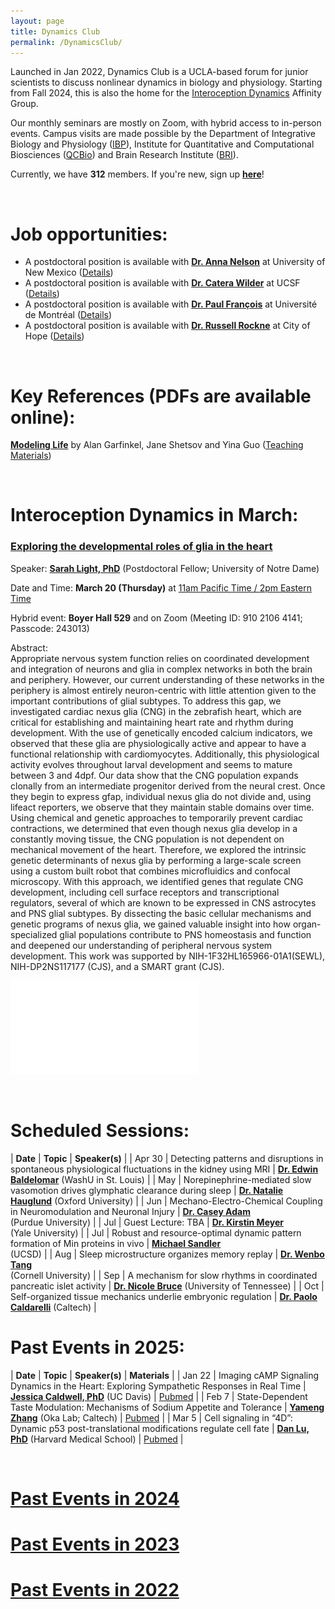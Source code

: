 ```yaml
---
layout: page
title: Dynamics Club
permalink: /DynamicsClub/
---
```


Launched in Jan 2022, Dynamics Club is a UCLA-based forum for junior scientists to discuss nonlinear dynamics in biology and physiology. Starting from Fall 2024, this is also the home for the [Interoception Dynamics](https://bri.ucla.edu/affinity-groups/#1725383881651-5acf33f9-a12c) Affinity Group. 

Our monthly seminars are mostly on Zoom, with hybrid access to in-person events. Campus visits are made possible by the Department of Integrative Biology and Physiology ([IBP](https://www.ibp.ucla.edu)), Institute for Quantitative and Computational Biosciences ([QCBio](https://qcb.ucla.edu)) and Brain Research Institute ([BRI](https://bri.ucla.edu)).

Currently, we have **312** members. If you're new, sign up [**here**](http://eepurl.com/hSqQLD)! 

&nbsp;
&nbsp;

# Job opportunities:
- A postdoctoral position is available with [**Dr. Anna Nelson**](https://annacnelson.github.io) at University of New Mexico ([Details](https://www.mathjobs.org/jobs/list/26358))
- A postdoctoral position is available with [**Dr. Catera Wilder**](https://pharm.ucsf.edu/wilder) at UCSF ([Details](https://opportunities.ucsf.edu/content/postdoctoral-scholar-research-position-computational-modeling-dynamic-cell-systems))
- A postdoctoral position is available with [**Dr. Paul François**](https://www.francoisresearch.org) at Université de Montréal ([Details](https://www.francoisresearch.org/positions))
- A postdoctoral position is available with [**Dr. Russell Rockne**](https://www.cityofhope.org/russell-rockne) at City of Hope ([Details](https://www.cityofhopejobs.org/job/4051/postdoctoral-fellow-mathematical-oncology-research-us-ca-duarte-10024512-44/))

&nbsp;
&nbsp;

# Key References (PDFs are available online): 

[**Modeling Life**](https://link.springer.com/book/10.1007/978-3-319-59731-7) by Alan Garfinkel, Jane Shetsov and Yina Guo ([Teaching Materials](https://modelinginbiology.github.io))

&nbsp;
&nbsp;

# Interoception Dynamics in March: 

### [**Exploring the developmental roles of glia in the heart**](https://pubmed.ncbi.nlm.nih.gov/34793438/)

Speaker: [**Sarah Light, PhD**](http://smithneurallab.weebly.com/people.html) (Postdoctoral Fellow; University of Notre Dame)

Date and Time: **March 20 (Thursday)** at <ins>11am Pacific Time / 2pm Eastern Time</ins>

Hybrid event: **Boyer Hall 529** and on Zoom (Meeting ID: 910 2106 4141; Passcode: 243013)	

Abstract:\
Appropriate nervous system function relies on coordinated development and integration of neurons and glia in complex networks in both the brain and periphery. However, our current understanding of these networks in the periphery is almost entirely neuron-centric with little attention given to the important contributions of glial subtypes. To address this gap, we investigated cardiac nexus glia (CNG) in the zebrafish heart, which are critical for establishing and maintaining heart rate and rhythm during development. With the use of genetically encoded calcium indicators, we observed that these glia are physiologically active and appear to have a functional relationship with cardiomyocytes. Additionally, this physiological activity evolves throughout larval development and seems to mature between 3 and 4dpf. Our data show that the CNG population expands clonally from an intermediate progenitor derived from the neural crest. Once they begin to express gfap, individual nexus glia do not divide and, using lifeact reporters, we observe that they maintain stable domains over time. Using chemical and genetic approaches to temporarily prevent cardiac contractions, we determined that even though nexus glia develop in a constantly moving tissue, the CNG population is not dependent on mechanical movement of the heart. Therefore, we explored the intrinsic genetic determinants of nexus glia by performing a large-scale screen using a custom built robot that combines microfluidics and confocal microscopy. With this approach, we identified genes that regulate CNG development, including cell surface receptors and transcriptional regulators, several of which are known to be expressed in CNS astrocytes and PNS glial subtypes. By dissecting the basic cellular mechanisms and genetic programs of nexus glia, we gained valuable insight into how organ-specialized glial populations contribute to PNS homeostasis and function and deepened our understanding of peripheral nervous system development. This work was supported by NIH-1F32HL165966-01A1(SEWL), NIH-DP2NS117177 (CJS), and a SMART grant (CJS).

![DynamicsClub](/images/DynamicsClub_Mar2025.pdf)

&nbsp;
&nbsp;

# Scheduled Sessions:

| **Date** | **Topic** | **Speaker(s)** |
| Apr 30 | Detecting patterns and disruptions in spontaneous physiological fluctuations in the kidney using MRI | [**Dr. Edwin Baldelomar**](https://www.mir.wustl.edu/employees/edwin-baldelomar/) (WashU in St. Louis) |
| May | Norepinephrine-mediated slow vasomotion drives glymphatic clearance during sleep | [**Dr. Natalie Hauglund**](https://www.dpag.ox.ac.uk/team/natalie-hauglund-1) (Oxford University) |
| Jun | Mechano-Electro-Chemical Coupling in Neuromodulation and Neuronal Injury | [**Dr. Casey Adam**](https://vet.purdue.edu/cpr/team.php) <br /> (Purdue University) |
| Jul | Guest Lecture: TBA | [**Dr. Kirstin Meyer**](https://mcdb.yale.edu/people/kirstin-meyer) <br /> (Yale University) |
| Jul | Robust and resource-optimal dynamic pattern formation of Min proteins in vivo | [**Michael Sandler**](https://jun.ucsd.edu) <br /> (UCSD) |
| Aug | Sleep microstructure organizes memory replay | [**Dr. Wenbo Tang**](https://braincomputation.org/people/) <br /> (Cornell University) |
| Sep | A mechanism for slow rhythms in coordinated pancreatic islet activity | [**Dr. Nicole Bruce**](https://uthsc.edu/graduate-health-sciences/postdoc/current-scholars.php) (University of Tennessee) |
| Oct | Self-organized tissue mechanics underlie embryonic regulation | [**Dr. Paolo Caldarelli**](https://directory.caltech.edu/personnel/pcaldare) (Caltech) |

# Past Events in 2025:

| **Date** | **Topic** | **Speaker(s)** | **Materials** |
| Jan 22 | Imaging cAMP Signaling Dynamics in the Heart: Exploring Sympathetic Responses in Real Time | [**Jessica Caldwell, PhD**](https://health.ucdavis.edu/pharmacology/postdoctoral_scholars.html) (UC Davis) | [Pubmed](https://pubmed.ncbi.nlm.nih.gov/36662864/) |
| Feb 7 | State-Dependent Taste Modulation: Mechanisms of Sodium Appetite and Tolerance | [**Yameng Zhang**](https://okalab.caltech.edu/lab-members) (Oka Lab; Caltech) | [Pubmed](https://pubmed.ncbi.nlm.nih.gov/37989313/) |
| Mar 5 | Cell signaling in “4D”: Dynamic p53 post-translational modifications regulate cell fate | [**Dan Lu, PhD**](https://www.lahavlab.com/dan-lu) (Harvard Medical School) | [Pubmed](https://pubmed.ncbi.nlm.nih.gov/39454005/) |

&nbsp;
&nbsp; 

# [Past Events in 2024](https://lingyunxiong.github.io/2024/12/30/DynamicsClub.html)

# [Past Events in 2023](https://lingyunxiong.github.io/2023/12/15/dynamicsclub.html)

# [Past Events in 2022](https://lingyunxiong.github.io/2022/12/16/dynamicsclub.html)

&nbsp;
&nbsp;


